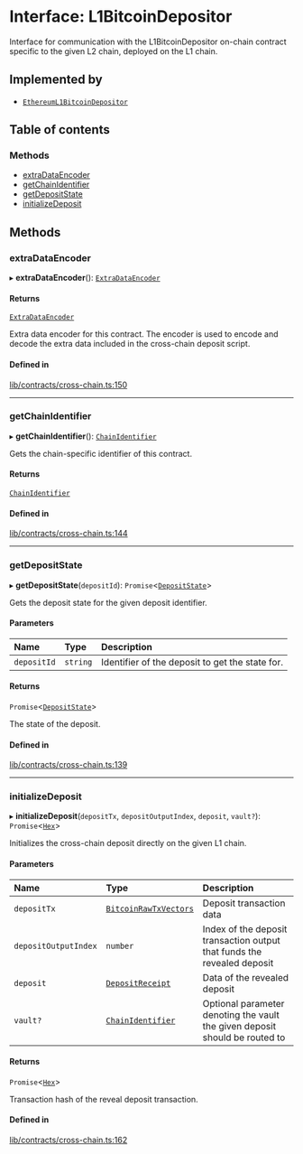 # Interface: L1BitcoinDepositor

Interface for communication with the L1BitcoinDepositor on-chain contract
specific to the given L2 chain, deployed on the L1 chain.

## Implemented by

- [`EthereumL1BitcoinDepositor`](../classes/EthereumL1BitcoinDepositor.md)

## Table of contents

### Methods

- [extraDataEncoder](L1BitcoinDepositor.md#extradataencoder)
- [getChainIdentifier](L1BitcoinDepositor.md#getchainidentifier)
- [getDepositState](L1BitcoinDepositor.md#getdepositstate)
- [initializeDeposit](L1BitcoinDepositor.md#initializedeposit)

## Methods

### extraDataEncoder

▸ **extraDataEncoder**(): [`ExtraDataEncoder`](ExtraDataEncoder.md)

#### Returns

[`ExtraDataEncoder`](ExtraDataEncoder.md)

Extra data encoder for this contract. The encoder is used to
encode and decode the extra data included in the cross-chain deposit script.

#### Defined in

[lib/contracts/cross-chain.ts:150](https://github.com/threshold-network/tbtc-v2/blob/main/typescript/src/lib/contracts/cross-chain.ts#L150)

___

### getChainIdentifier

▸ **getChainIdentifier**(): [`ChainIdentifier`](ChainIdentifier.md)

Gets the chain-specific identifier of this contract.

#### Returns

[`ChainIdentifier`](ChainIdentifier.md)

#### Defined in

[lib/contracts/cross-chain.ts:144](https://github.com/threshold-network/tbtc-v2/blob/main/typescript/src/lib/contracts/cross-chain.ts#L144)

___

### getDepositState

▸ **getDepositState**(`depositId`): `Promise`\<[`DepositState`](../enums/DepositState.md)\>

Gets the deposit state for the given deposit identifier.

#### Parameters

| Name | Type | Description |
| :------ | :------ | :------ |
| `depositId` | `string` | Identifier of the deposit to get the state for. |

#### Returns

`Promise`\<[`DepositState`](../enums/DepositState.md)\>

The state of the deposit.

#### Defined in

[lib/contracts/cross-chain.ts:139](https://github.com/threshold-network/tbtc-v2/blob/main/typescript/src/lib/contracts/cross-chain.ts#L139)

___

### initializeDeposit

▸ **initializeDeposit**(`depositTx`, `depositOutputIndex`, `deposit`, `vault?`): `Promise`\<[`Hex`](../classes/Hex.md)\>

Initializes the cross-chain deposit directly on the given L1 chain.

#### Parameters

| Name | Type | Description |
| :------ | :------ | :------ |
| `depositTx` | [`BitcoinRawTxVectors`](BitcoinRawTxVectors.md) | Deposit transaction data |
| `depositOutputIndex` | `number` | Index of the deposit transaction output that funds the revealed deposit |
| `deposit` | [`DepositReceipt`](DepositReceipt.md) | Data of the revealed deposit |
| `vault?` | [`ChainIdentifier`](ChainIdentifier.md) | Optional parameter denoting the vault the given deposit should be routed to |

#### Returns

`Promise`\<[`Hex`](../classes/Hex.md)\>

Transaction hash of the reveal deposit transaction.

#### Defined in

[lib/contracts/cross-chain.ts:162](https://github.com/threshold-network/tbtc-v2/blob/main/typescript/src/lib/contracts/cross-chain.ts#L162)
